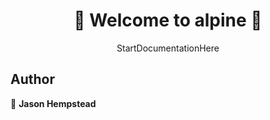 <h1 align=center>
👋 Welcome to alpine 👋
</h1>
<p align=center>
StartDocumentationHere
</p>
  
## Author  

👤 **Jason Hempstead**  
